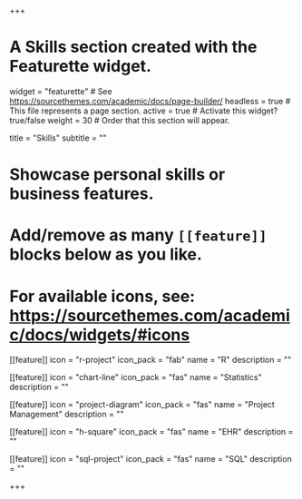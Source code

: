 +++
# A Skills section created with the Featurette widget.
widget = "featurette"  # See https://sourcethemes.com/academic/docs/page-builder/
headless = true  # This file represents a page section.
active = true  # Activate this widget? true/false
weight = 30  # Order that this section will appear.

title = "Skills"
subtitle = ""

# Showcase personal skills or business features.
# 
# Add/remove as many `[[feature]]` blocks below as you like.
# 
# For available icons, see: https://sourcethemes.com/academic/docs/widgets/#icons

[[feature]]
  icon = "r-project"
  icon_pack = "fab"
  name = "R"
  description = ""
  
[[feature]]
  icon = "chart-line"
  icon_pack = "fas"
  name = "Statistics"
  description = "" 

[[feature]]
  icon = "project-diagram"
  icon_pack = "fas"
  name = "Project Management"
  description = ""

[[feature]]
  icon = "h-square"
  icon_pack = "fas"
  name = "EHR"
  description = "" 

[[feature]]
  icon = "sql-project"
  icon_pack = "fas"
  name = "SQL"
  description = "" 
  
+++

